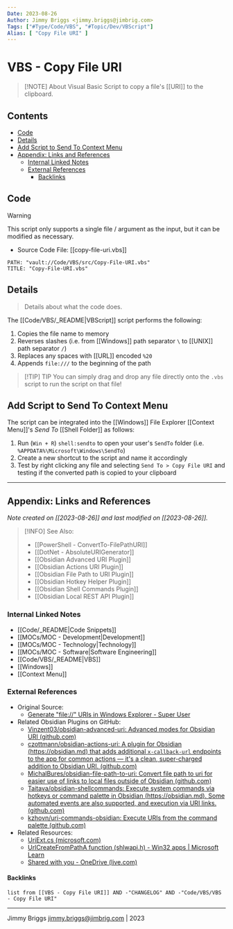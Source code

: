 ```yaml
---
Date: 2023-08-26
Author: Jimmy Briggs <jimmy.briggs@jimbrig.com>
Tags: ["#Type/Code/VBS", "#Topic/Dev/VBScript"]
Alias: [ "Copy File URI" ]
---
```


# VBS - Copy File URI

> [!NOTE] About
> Visual Basic Script to copy a file's [[URI]] to the clipboard.

## Contents

- [Code](#code)
- [Details](#details)
- [Add Script to Send To Context Menu](#add-script-to-send-to-context-menu)
- [Appendix: Links and References](#appendix-links-and-references)
	- [Internal Linked Notes](#internal-linked-notes)
	- [External References](#external-references)
		- [Backlinks](#backlinks)


## Code

> [!WARNING]
> This script only supports a single file / argument as the input, but it can be modified as necessary.

- Source Code File: [[copy-file-uri.vbs]]

```embed-vb
PATH: "vault://Code/VBS/src/Copy-File-URI.vbs"
TITLE: "Copy-File-URI.vbs"
```

## Details

> Details about what the code does.

The [[Code/VBS/_README|VBScript]] script performs the following:

1. Copies the file name to memory
2. Reverses slashes (i.e. from [[Windows]] path separator `\` to [[UNIX]] path separator `/`)
3. Replaces any spaces with [[URL]] encoded `%20`
4. Appends `file:///` to the beginning of the path

> [!TIP] TIP
> You can simply drag and drop any file directly onto the `.vbs` script to run the script on that file!  

## Add Script to Send To Context Menu

The script can be integrated into the [[Windows]] File Explorer [[Context Menu]]'s *Send To* [[Shell Folder]] as follows:

1. Run (`Win + R`) `shell:sendto` to open your user's `SendTo` folder (i.e. `%APPDATA%\Microsoft\Windows\SendTo`)
2. Create a new shortcut to the script and name it accordingly
3. Test by right clicking any file and selecting `Send To > Copy File URI` and testing if the converted path is copied to your clipboard


***

## Appendix: Links and References

*Note created on [[2023-08-26]] and last modified on [[2023-08-26]].*

> [!INFO] See Also:
> - [[PowerShell - ConvertTo-FilePathURI]]
> - [[DotNet - AbsoluteURIGenerator]]
> - [[Obsidian Advanced URI Plugin]]
> - [[Obsidian Actions URI Plugin]]
> - [[Obsidian File Path to URI Plugin]]
> - [[Obsidian Hotkey Helper Plugin]]
> - [[Obsidian Shell Commands Plugin]]
> - [[Obsidian Local REST API Plugin]]

### Internal Linked Notes

- [[Code/_README|Code Snippets]]
- [[MOCs/MOC - Development|Development]]
- [[MOCs/MOC - Technology|Technology]]
- [[MOCs/MOC - Software|Software Engineering]]
- [[Code/VBS/_README|VBS]]
- [[Windows]]
- [[Context Menu]]

### External References

- Original Source: 
	- [Generate "file://" URIs in Windows Explorer - Super User](https://superuser.com/questions/297060/generate-file-uris-in-windows-explorer)
- Related Obsidian Plugins on GitHub:
	- [Vinzent03/obsidian-advanced-uri: Advanced modes for Obsidian URI (github.com)](https://github.com/Vinzent03/obsidian-advanced-uri)
	- [czottmann/obsidian-actions-uri: A plugin for Obsidian (https://obsidian.md) that adds additional `x-callback-url` endpoints to the app for common actions — it's a clean, super-charged addition to Obsidian URI. (github.com)](https://github.com/czottmann/obsidian-actions-uri)
	- [MichalBures/obsidian-file-path-to-uri: Convert file path to uri for easier use of links to local files outside of Obsidian (github.com)](https://github.com/MichalBures/obsidian-file-path-to-uri)
	- [Taitava/obsidian-shellcommands: Execute system commands via hotkeys or command palette in Obsidian (https://obsidian.md). Some automated events are also supported, and execution via URI links. (github.com)](https://github.com/Taitava/obsidian-shellcommands)
	- [kzhovn/uri-commands-obsidian: Execute URIs from the command palette (github.com)](https://github.com/kzhovn/uri-commands-obsidian)
- Related Resources:
	- [UriExt.cs (microsoft.com)](https://referencesource.microsoft.com/#System/net/System/UriExt.cs,fb5ba9a46b2384ae)
	- [UrlCreateFromPathA function (shlwapi.h) - Win32 apps | Microsoft Learn](https://learn.microsoft.com/en-us/windows/win32/api/shlwapi/nf-shlwapi-urlcreatefrompatha)
	- [Shared with you - OneDrive (live.com)](https://onedrive.live.com/?authkey=%21AJofTHeUeIIQZTE&id=DED6DB63D5309C3D%21508031&cid=DED6DB63D5309C3D&parId=root&parQt=sharedby&parCid=C173AFA5FF2D3291&o=OneUp)

#### Backlinks

```dataview
list from [[VBS - Copy File URI]] AND -"CHANGELOG" AND -"Code/VBS/VBS - Copy File URI"
```


***

Jimmy Briggs <jimmy.briggs@jimbrig.com> | 2023

